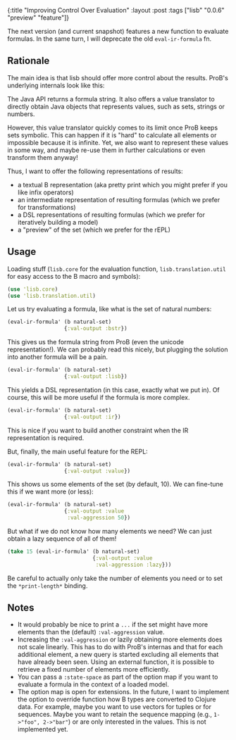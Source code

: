 {:title "Improving Control Over Evaluation"
 :layout :post
 :tags  ["lisb" "0.0.6" "preview" "feature"]}

The next version (and current snapshot) features a new function to evaluate formulas.
In the same turn, I will deprecate the old `eval-ir-formula` fn.

## Rationale

The main idea is that lisb should offer more control about the results.
ProB's underlying internals look like this:

The Java API returns a formula string.
It also offers a value translator to directly obtain Java objects that represents values,
such as sets, strings or numbers.

However, this value translator quickly comes to its limit once ProB keeps sets symbolic.
This can happen if it is "hard" to calculate all elements or impossible because it is infinite.
Yet, we also want to represent these values in some way, and maybe re-use them in further calculations
or even transform them anyway!

Thus, I want to offer the following representations of results:

- a textual B representation (aka pretty print which you might prefer if you like infix operators)
- an intermediate representation of resulting formulas (which we prefer for transformations)
- a DSL representations of resulting formulas (which we prefer for iteratively building a model)
- a "preview" of the set (which we prefer for the rEPL)

## Usage

Loading stuff (`lisb.core` for the evaluation function, `lisb.translation.util` for easy access to the B macro and symbols):

```clj
(use 'lisb.core)
(use 'lisb.translation.util)
```

Let us try evaluating a formula, like what is the set of natural numbers:


```clj
(eval-ir-formula' (b natural-set)
                  {:val-output :bstr})
```

This gives us the formula string from ProB (even the unicode representation!).
We can probably read this nicely, but plugging the solution into another formula will be a pain.


```clj
(eval-ir-formula' (b natural-set)
                  {:val-output :lisb})
```

This yields a DSL representation (in this case, exactly what we put in).
Of course, this will be more useful if the formula is more complex.

```clj
(eval-ir-formula' (b natural-set)
                  {:val-output :ir})
```

This is nice if you want to build another constraint when the IR representation is required.

But, finally, the main useful feature for the REPL:

```clj
(eval-ir-formula' (b natural-set)
                  {:val-output :value})
```

This shows us some elements of the set (by default, 10).
We can fine-tune this if we want more (or less):

```clj
(eval-ir-formula' (b natural-set)
                  {:val-output :value
                   :val-aggression 50})
```

But what if we do not know how many elements we need?
We can just obtain a lazy sequence of all of them!

```clj
(take 15 (eval-ir-formula' (b natural-set)
                           {:val-output :value
                            :val-aggression :lazy}))
```

Be careful to actually only take the number of elements you need or to set the `*print-length*` binding.

## Notes

- It would probably be nice to print a `...` if the set might have more elements than the (default) `:val-aggression` value.
- Increasing the `:val-aggression` or lazily obtaining more elements does not scale linearly.
  This has to do with ProB's internas and that for each additional element, a new query is started excluding all elements that have already been seen.
  Using an external function, it is possible to retrieve a fixed number of elements more efficiently.
- You can pass a `:state-space` as part of the option map if you want to evaluate a formula in the context of a loaded model.
- The option map is open for extensions. In the future, I want to implement the option to override function how B types are converted to Clojure data.
  For example, maybe you want to use vectors for tuples or for sequences.
  Maybe you want to retain the sequence mapping (e.g., `1->"foo", 2->"bar"`) or are only interested in the values.
  This is not implemented yet.
